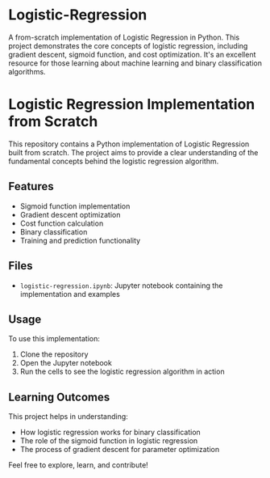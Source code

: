 # Logistic-Regression
A from-scratch implementation of Logistic Regression in Python. This project demonstrates the core concepts of logistic regression, including gradient descent, sigmoid function, and cost optimization. It's an excellent resource for those learning about machine learning and binary classification algorithms.

# Logistic Regression Implementation from Scratch

This repository contains a Python implementation of Logistic Regression built from scratch. The project aims to provide a clear understanding of the fundamental concepts behind the logistic regression algorithm.

## Features

- Sigmoid function implementation
- Gradient descent optimization
- Cost function calculation
- Binary classification
- Training and prediction functionality

## Files

- `logistic-regression.ipynb`: Jupyter notebook containing the implementation and examples

## Usage

To use this implementation:

1. Clone the repository
2. Open the Jupyter notebook
3. Run the cells to see the logistic regression algorithm in action

## Learning Outcomes

This project helps in understanding:

- How logistic regression works for binary classification
- The role of the sigmoid function in logistic regression
- The process of gradient descent for parameter optimization

Feel free to explore, learn, and contribute!
